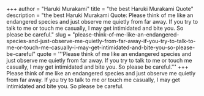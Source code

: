 +++
author = "Haruki Murakami"
title = "the best Haruki Murakami Quote"
description = "the best Haruki Murakami Quote: Please think of me like an endangered species and just observe me quietly from far away. If you try to talk to me or touch me casually, I may get intimidated and bite you. So please be careful."
slug = "please-think-of-me-like-an-endangered-species-and-just-observe-me-quietly-from-far-away-if-you-try-to-talk-to-me-or-touch-me-casually-i-may-get-intimidated-and-bite-you-so-please-be-careful"
quote = '''Please think of me like an endangered species and just observe me quietly from far away. If you try to talk to me or touch me casually, I may get intimidated and bite you. So please be careful.'''
+++
Please think of me like an endangered species and just observe me quietly from far away. If you try to talk to me or touch me casually, I may get intimidated and bite you. So please be careful.
